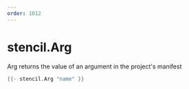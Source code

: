 ```yaml
---
order: 1012
---
```


<!-- Generated by tools/docgen. DO NOT EDIT. -->

# stencil.Arg

Arg returns the value of an argument in the project's manifest

```go
{{- stencil.Arg "name" }}
```
